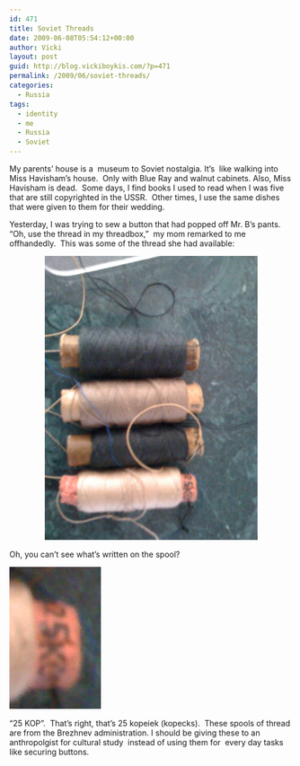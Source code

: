 ```yaml
---
id: 471
title: Soviet Threads
date: 2009-06-08T05:54:12+00:00
author: Vicki
layout: post
guid: http://blog.vickiboykis.com/?p=471
permalink: /2009/06/soviet-threads/
categories:
  - Russia
tags:
  - identity
  - me
  - Russia
  - Soviet
---
```

My parents&#8217; house is a  museum to Soviet nostalgia. It&#8217;s  like walking into Miss Havisham&#8217;s house.  Only with Blue Ray and walnut cabinets. Also, Miss Havisham is dead.  Some days, I find books I used to read when I was five that are still copyrighted in the USSR.  Other times, I use the same dishes that were given to them for their wedding.

Yesterday, I was trying to sew a button that had popped off Mr. B&#8217;s pants.  &#8220;Oh, use the thread in my threadbox,&#8221;  my mom remarked to me offhandedly.  This was some of the thread she had available:

<p style="text-align: center;">
  <a href="https://raw.githubusercontent.com/veekaybee/wlb/gh-pages/assets/images/2009/06/img_0072.jpg"><img class="aligncenter size-full wp-image-472" title="img_0072" src="https://raw.githubusercontent.com/veekaybee/wlb/gh-pages/assets/images/2009/06/img_0072.jpg" alt="img_0072" width="379" height="506" /></a>
</p>

<p style="text-align: left;">
  Oh, you can&#8217;t see what&#8217;s written on the spool?
</p>

<p style="text-align: left;">
  <a href="https://raw.githubusercontent.com/veekaybee/wlb/gh-pages/assets/images/2009/06/img_0069.jpg"><img class="aligncenter size-full wp-image-473" title="img_0069" src="https://raw.githubusercontent.com/veekaybee/wlb/gh-pages/assets/images/2009/06/img_0069.jpg" alt="img_0069" width="163" height="253" /></a>
</p>

<p style="text-align: left;">
  &#8220;25 KOP&#8221;.  That&#8217;s right, that&#8217;s 25 kopeiek (kopecks).  These spools of thread are from the Brezhnev administration. I should be giving these to an anthropolgist for cultural study  instead of using them for  every day tasks like securing buttons.
</p>